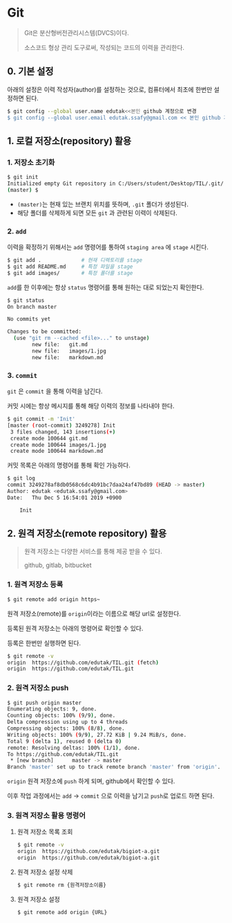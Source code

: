 # Git

> Git은 분산형버전관리시스템(DVCS)이다. 
>
> 소스코드 형상 관리 도구로써, 작성되는 코드의 이력을 관리한다.

## 0. 기본 설정

아래의 설정은 이력 작성자(author)를 설정하는 것으로, 컴퓨터에서 최초에 한번만 설정하면 된다.

```bash
$ git config --global user.name edutak<<본인 github 계정으로 변경
$ git config --global user.email edutak.ssafy@gmail.com << 본인 github 가입 이메일로 변경
```

## 1. 로컬 저장소(repository) 활용

### 1. 저장소 초기화

```bash
$ git init
Initialized empty Git repository in C:/Users/student/Desktop/TIL/.git/
(master) $
```

* `(master)`는 현재 있는 브랜치 위치를 뜻하며, `.git` 폴더가 생성된다.
* 해당 폴더를 삭제하게 되면 모든 `git` 과 관련된 이력이 삭제된다.

### 2. `add` 

이력을 확정하기 위해서는 `add` 명령어를 통하여 `staging area` 에 `stage` 시킨다.

```bash
$ git add .             # 현재 디렉토리를 stage
$ git add README.md     # 특정 파일을 stage
$ git add images/       # 특정 폴더를 stage
```

`add`를 한 이후에는 항상 `status` 명령어를 통해 원하는 대로 되었는지 확인한다.

```bash
$ git status
On branch master

No commits yet

Changes to be committed:
  (use "git rm --cached <file>..." to unstage)
        new file:   git.md
        new file:   images/1.jpg
        new file:   markdown.md

```

### 3. `commit`

`git` 은 `commit` 을 통해 이력을 남긴다. 

커밋 시에는 항상 메시지를 통해 해당 이력의 정보를 나타내야 한다.

```bash
$ git commit -m 'Init'
[master (root-commit) 3249278] Init
 3 files changed, 143 insertions(+)
 create mode 100644 git.md
 create mode 100644 images/1.jpg
 create mode 100644 markdown.md

```

커밋 목록은 아래의 명령어를 통해 확인 가능하다.

```bash
$ git log
commit 3249278af8db0568c6dc4b91bc7daa24af47bd89 (HEAD -> master)
Author: edutak <edutak.ssafy@gmail.com>
Date:   Thu Dec 5 16:54:01 2019 +0900

    Init

```

## 2. 원격 저장소(remote repository) 활용

> 원격 저장소는 다양한 서비스를 통해 제공 받을 수 있다. 
>
> github, gitlab, bitbucket

### 1. 원격 저장소 등록

```bash
$ git remote add origin https~
```

원격 저장소(remote)를 `origin`이라는 이름으로 해당 url로 설정한다.

등록된 원격 저장소는 아래의 명령어로 확인할 수 있다.

등록은 한번만 실행하면 된다.

```bash
$ git remote -v
origin  https://github.com/edutak/TIL.git (fetch)
origin  https://github.com/edutak/TIL.git 
```

### 2. 원격 저장소 push

```bash
$ git push origin master
Enumerating objects: 9, done.
Counting objects: 100% (9/9), done.
Delta compression using up to 4 threads
Compressing objects: 100% (8/8), done.
Writing objects: 100% (9/9), 27.72 KiB | 9.24 MiB/s, done.
Total 9 (delta 1), reused 0 (delta 0)
remote: Resolving deltas: 100% (1/1), done.
To https://github.com/edutak/TIL.git
 * [new branch]      master -> master
Branch 'master' set up to track remote branch 'master' from 'origin'.

```

`origin` 원격 저장소에 `push` 하게 되며, github에서 확인할 수 있다.

이후 작업 과정에서는 `add` -> `commit` 으로 이력을 남기고 `push`로 업로드 하면 된다.



### 3. 원격 저장소 활용 명령어

1. 원격 저장소 목록 조회

   ```bash
   $ git remote -v
   origin  https://github.com/edutak/bigiot-a.git
   origin  https://github.com/edutak/bigiot-a.git
   ```

2. 원격 저장소 설정 삭제

   ```bash
   $ git remote rm {원격저장소이름}
   ```

3. 원격 저장소 설정

   ```bash
   $ git remote add origin {URL}
   ```

   













